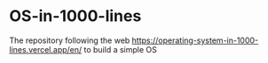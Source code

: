 # OS-in-1000-lines

The repository following the web https://operating-system-in-1000-lines.vercel.app/en/ to build a simple OS
